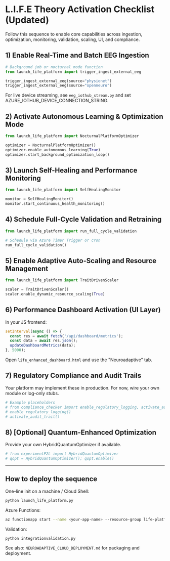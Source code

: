 # L.I.F.E Theory Activation Checklist (Updated)

Follow this sequence to enable core capabilities across ingestion, optimization, monitoring, validation, scaling, UI, and compliance.

## 1) Enable Real-Time and Batch EEG Ingestion

```python
# Background job or nocturnal mode function
from launch_life_platform import trigger_ingest_external_eeg

trigger_ingest_external_eeg(source="physionet")
trigger_ingest_external_eeg(source="openneuro")
```

For live device streaming, see `eeg_iothub_stream.py` and set AZURE_IOTHUB_DEVICE_CONNECTION_STRING.

## 2) Activate Autonomous Learning & Optimization Mode

```python
from launch_life_platform import NocturnalPlatformOptimizer

optimizer = NocturnalPlatformOptimizer()
optimizer.enable_autonomous_learning(True)
optimizer.start_background_optimization_loop()
```

## 3) Launch Self-Healing and Performance Monitoring

```python
from launch_life_platform import SelfHealingMonitor

monitor = SelfHealingMonitor()
monitor.start_continuous_health_monitoring()
```

## 4) Schedule Full-Cycle Validation and Retraining

```python
from launch_life_platform import run_full_cycle_validation

# Schedule via Azure Timer Trigger or cron
run_full_cycle_validation()
```

## 5) Enable Adaptive Auto-Scaling and Resource Management

```python
from launch_life_platform import TraitDrivenScaler

scaler = TraitDrivenScaler()
scaler.enable_dynamic_resource_scaling(True)
```

## 6) Performance Dashboard Activation (UI Layer)

In your JS frontend:

```javascript
setInterval(async () => {
  const res = await fetch('/api/dashboard/metrics');
  const data = await res.json();
  updateDashboardMetrics(data);
}, 5000);
```

Open `life_enhanced_dashboard.html` and use the "Neuroadaptive" tab.

## 7) Regulatory Compliance and Audit Trails

Your platform may implement these in production. For now, wire your own module or log-only stubs.

```python
# Example placeholders
# from compliance_checker import enable_regulatory_logging, activate_audit_trail
# enable_regulatory_logging()
# activate_audit_trail()
```

## 8) [Optional] Quantum-Enhanced Optimization

Provide your own HybridQuantumOptimizer if available.

```python
# from experimentP2L import HybridQuantumOptimizer
# qopt = HybridQuantumOptimizer(); qopt.enable()
```

---

## How to deploy the sequence

One-line init on a machine / Cloud Shell:

```bash
python launch_life_platform.py
```

Azure Functions:

```bash
az functionapp start --name <your-app-name> --resource-group life-platform-prod
```

Validation:

```bash
python integrationvalidation.py
```

See also: `NEUROADAPTIVE_CLOUD_DEPLOYMENT.md` for packaging and deployment.

